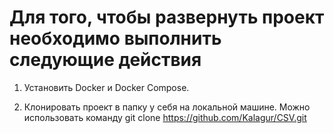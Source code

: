# Для того, чтобы развернуть проект необходимо выполнить следующие действия

1. Установить Docker и Docker Compose.

2. Клонировать проект в папку у себя на локальной машине.
Можно использовать команду git clone https://github.com/Kalagur/CSV.git 
